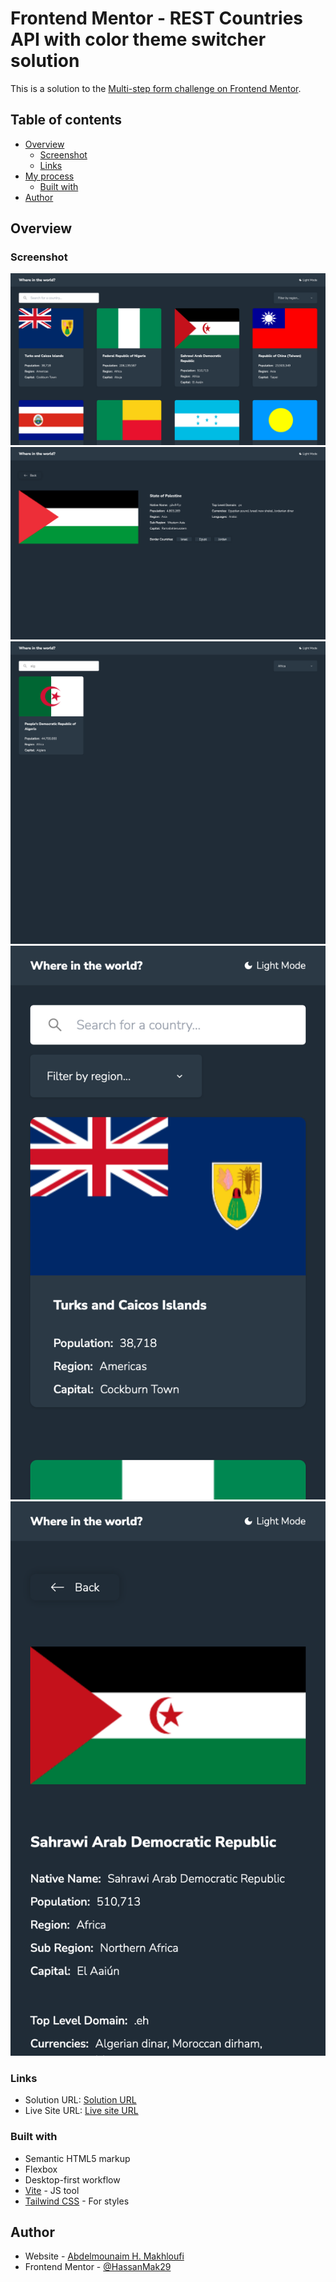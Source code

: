# Frontend Mentor - REST Countries API with color theme switcher solution

This is a solution to the [Multi-step form challenge on Frontend Mentor](https://www.frontendmentor.io/challenges/rest-countries-api-with-color-theme-switcher-5cacc469fec04111f7b848ca/hub).

## Table of contents

- [Overview](#overview)
  - [Screenshot](#screenshot)
  - [Links](#links)
- [My process](#my-process)
  - [Built with](#built-with)
- [Author](#author)

## Overview

### Screenshot

![](./screenshots/screenshot.png)
![](./screenshots/screenshot-details.png)
![](./screenshots/screenshot-search.png)
![](./screenshots/screenshot-mobile.png)
![](./screenshots/screenshot-mobile-details.png)

### Links

- Solution URL: [Solution URL](https://github.com/HassanMak29/frontend-mentor-rest-countries)
- Live Site URL: [Live site URL](https://frontend-mentor-rest-countries-hassan.netlify.app/)

### Built with

- Semantic HTML5 markup
- Flexbox
- Desktop-first workflow
- [Vite](https://vite.dev/) - JS tool
- [Tailwind CSS](https://tailwindcss.com/) - For styles

## Author

- Website - [Abdelmounaim H. Makhloufi](https://www.makhloufi.me)
- Frontend Mentor - [@HassanMak29](https://www.frontendmentor.io/profile/HassanMak29)
